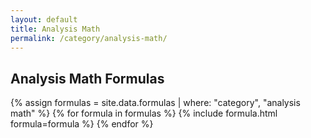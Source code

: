 ```yaml
---
layout: default
title: Analysis Math
permalink: /category/analysis-math/
---
```




## Analysis Math Formulas

{% assign formulas = site.data.formulas | where: "category", "analysis math" %}
{% for formula in formulas %}
  {% include formula.html formula=formula %}
{% endfor %}
